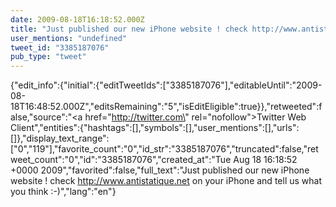 ```yaml
---
date: 2009-08-18T16:18:52.000Z
title: "Just published our new iPhone website ! check http://www.antistatique.net on your iPhone and tell us what you think :-)″"
user_mentions: "undefined"
tweet_id: "3385187076"
pub_type: "tweet"
---
```

{"edit_info":{"initial":{"editTweetIds":["3385187076"],"editableUntil":"2009-08-18T16:48:52.000Z","editsRemaining":"5","isEditEligible":true}},"retweeted":false,"source":"<a href=\"http://twitter.com\" rel=\"nofollow\">Twitter Web Client</a>","entities":{"hashtags":[],"symbols":[],"user_mentions":[],"urls":[]},"display_text_range":["0","119"],"favorite_count":"0","id_str":"3385187076","truncated":false,"retweet_count":"0","id":"3385187076","created_at":"Tue Aug 18 16:18:52 +0000 2009","favorited":false,"full_text":"Just published our new iPhone website ! check http://www.antistatique.net on your iPhone and tell us what you think :-)","lang":"en"}

